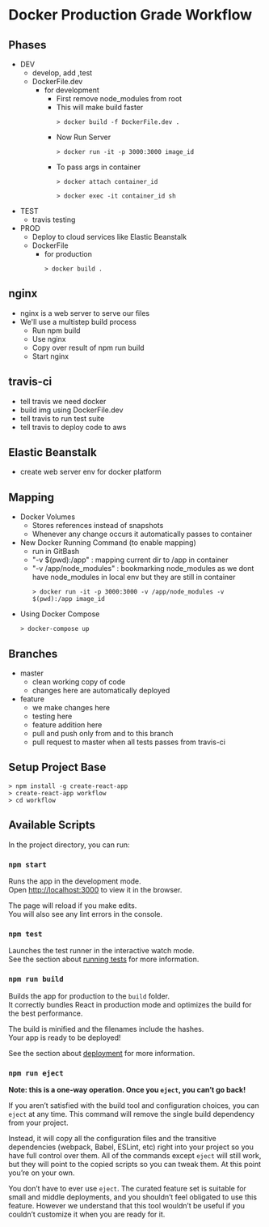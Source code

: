 # Docker Production Grade Workflow

## Phases

- DEV
  - develop, add ,test
  - DockerFile.dev
    - for development
      - First remove node_modules from root
      - This will make build faster
        ```
        > docker build -f DockerFile.dev .
        ```
      - Now Run Server
        ```
        > docker run -it -p 3000:3000 image_id
        ```
      - To pass args in container
        ```
        > docker attach container_id
        ```
        ```
        > docker exec -it container_id sh 
        ```
- TEST
  - travis testing
- PROD
  - Deploy to cloud services like Elastic Beanstalk
  - DockerFile
    - for production
        ```
        > docker build .
        ```

## nginx

- nginx is a web server to serve our files
- We'll use a multistep build process
  - Run npm build
  - Use nginx  
  - Copy over result of npm run build
  - Start nginx

## travis-ci

- tell travis we need docker
- build img using DockerFile.dev
- tell travis to run test suite
- tell travis to deploy code to aws

## Elastic Beanstalk

- create web server env for docker platform

## Mapping

- Docker Volumes
  - Stores references instead of snapshots
  - Whenever any change occurs it automatically passes to container
- New Docker Running Command (to enable mapping)
  - run in GitBash
  - "-v $(pwd):/app" : mapping current dir to /app in container
  - "-v /app/node_modules" : bookmarking node_modules as we dont have node_modules in local env but they are still in container
    ```
    > docker run -it -p 3000:3000 -v /app/node_modules -v $(pwd):/app image_id
    ```
- Using Docker Compose
    ```
    > docker-compose up
    ```

## Branches

- master
  - clean working copy of code
  - changes here are automatically deployed
- feature
  - we make changes here
  - testing here
  - feature addition here
  - pull and push only from and to this branch
  - pull request to master when all tests passes from travis-ci

## Setup Project Base

```
> npm install -g create-react-app
> create-react-app workflow
> cd workflow
```

## Available Scripts

In the project directory, you can run:

### `npm start`

Runs the app in the development mode.<br />
Open [http://localhost:3000](http://localhost:3000) to view it in the browser.

The page will reload if you make edits.<br />
You will also see any lint errors in the console.

### `npm test`

Launches the test runner in the interactive watch mode.<br />
See the section about [running tests](https://facebook.github.io/create-react-app/docs/running-tests) for more information.

### `npm run build`

Builds the app for production to the `build` folder.<br />
It correctly bundles React in production mode and optimizes the build for the best performance.

The build is minified and the filenames include the hashes.<br />
Your app is ready to be deployed!

See the section about [deployment](https://facebook.github.io/create-react-app/docs/deployment) for more information.

### `npm run eject`

**Note: this is a one-way operation. Once you `eject`, you can’t go back!**

If you aren’t satisfied with the build tool and configuration choices, you can `eject` at any time. This command will remove the single build dependency from your project.

Instead, it will copy all the configuration files and the transitive dependencies (webpack, Babel, ESLint, etc) right into your project so you have full control over them. All of the commands except `eject` will still work, but they will point to the copied scripts so you can tweak them. At this point you’re on your own.

You don’t have to ever use `eject`. The curated feature set is suitable for small and middle deployments, and you shouldn’t feel obligated to use this feature. However we understand that this tool wouldn’t be useful if you couldn’t customize it when you are ready for it.
